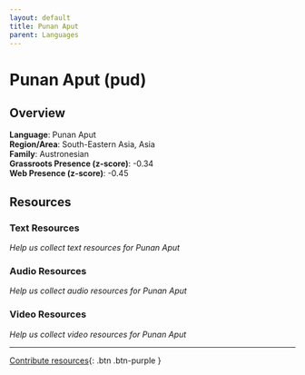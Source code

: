 ```yaml
---
layout: default
title: Punan Aput
parent: Languages
---
```


# Punan Aput (pud)

## Overview

**Language**: Punan Aput  
**Region/Area**: South-Eastern Asia, Asia  
**Family**: Austronesian  
**Grassroots Presence (z-score)**: -0.34  
**Web Presence (z-score)**: -0.45  

## Resources

### Text Resources
*Help us collect text resources for Punan Aput*

### Audio Resources
*Help us collect audio resources for Punan Aput*

### Video Resources
*Help us collect video resources for Punan Aput*

---

[Contribute resources](https://forms.office.com/e/1SfLJx3u1r){: .btn .btn-purple }
